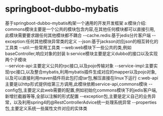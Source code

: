 # springboot-dubbo-mybatis
基于springboot-dubbo-mybatis构架一个通用的开发开发框架
a:模块介绍:
commons模块主要是一个公共的模块包含内容,在其他任何模块都可以直接引用,此模块需要要求跟任何其他模块都不耦合
  --cache.redis:基于jedis分片客户端
  --exception:任何其他模块异常类的定义
  --json:基于jackson对应json的相互转化的工具类
  --util:一些常用工具类
  --web:web模块下一些公共的类,例如baseController,响应对象的封装
b:service模块主要是定义dubbo的接口以及实现两个子模块  
  --service-api:主要定义公共的rpc接口,以及pojo传输对象
  --service-impl:主要实现rpc接口,以及整合mybatis,利用mybatis插件生成对应的mapper以及pojo对象,以及可以直接利用maven插件将此包打成tar包,解压直接在linux下运行
c:web-api主要是以http形式提供给第三方调用,此模块依赖service-api,commons模块
  --config包,主要定义此web需要的配置,例如初始化commons模块下的jedis客户端,新增拦截器等等,全部以注解的形式配置
  --exception包,主要是定义自己的业务异常，以及利用spring4的@RestControllerAdvice统一处理系统异常
  --properties包,主要定义系统一些属性文件对应的实体类
  
  
 

  
  

  
  
